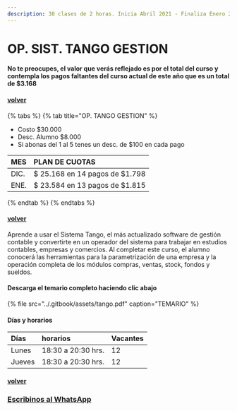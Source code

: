```yaml
---
description: 30 clases de 2 horas. Inicia Abril 2021 - Finaliza Enero 2022
---
```


# OP. SIST. TANGO GESTION

#### No te preocupes, el valor que verás reflejado es por el total del curso y contempla los pagos faltantes del curso actual de este año que es un total de $3.168

#### [volver](../)

{% tabs %}
{% tab title="OP. TANGO GESTION" %}
* Costo $30.000
* Desc. Alumno $8.000
* Si abonas del 1 al 5 tenes un desc. de $100 en cada pago

| MES | PLAN DE CUOTAS |
| :--- | :--- |
| DIC. | $ 25.168 en 14 pagos de $1.798 |
| ENE. | $ 23.584 en 13 pagos de $1.815 |
{% endtab %}
{% endtabs %}

#### [volver](../)

Aprende a usar el Sistema Tango, el más actualizado software de gestión contable y convertirte en un operador del sistema para trabajar en estudios contables, empresas y comercios. Al completar este curso, el alumno conocerá las herramientas para la parametrización de una empresa y la operación completa de los módulos compras, ventas, stock, fondos y sueldos.

#### Descarga el temario completo haciendo clic abajo

{% file src="../.gitbook/assets/tango.pdf" caption="TEMARIO" %}

#### Días y horarios

| Días | horarios | Vacantes |
| :--- | :--- | :--- |
| Lunes | 18:30 a 20:30 hrs. | 12 |
| Jueves | 18:30 a 20:30 hrs. | 12 |

#### [volver](../)

### [Escribinos al WhatsApp](http://wa.me/5491164622877)

